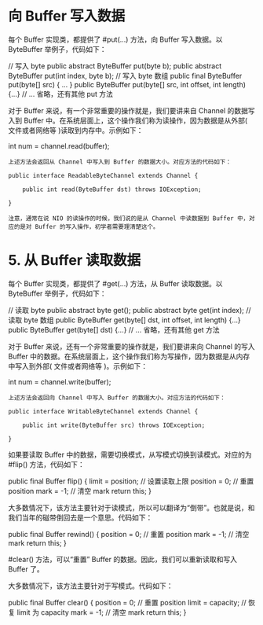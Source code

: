 



# 向 Buffer 写入数据

每个 Buffer 实现类，都提供了 #put(...) 方法，向 Buffer 写入数据。以 ByteBuffer 举例子，代码如下：

// 写入 byte
public abstract ByteBuffer put(byte b); 
public abstract ByteBuffer put(int index, byte b);
// 写入 byte 数组
public final ByteBuffer put(byte[] src) { ... }
public ByteBuffer put(byte[] src, int offset, int length) {...}
// ... 省略，还有其他 put 方法

对于 Buffer 来说，有一个非常重要的操作就是，我们要讲来自 Channel 的数据写入到 Buffer 中。在系统层面上，这个操作我们称为读操作，因为数据是从外部( 文件或者网络等 )读取到内存中。示例如下：

int num = channel.read(buffer);

    上述方法会返回从 Channel 中写入到 Buffer 的数据大小。对应方法的代码如下：

    public interface ReadableByteChannel extends Channel {

        public int read(ByteBuffer dst) throws IOException;
        
    }

    注意，通常在说 NIO 的读操作的时候，我们说的是从 Channel 中读数据到 Buffer 中，对应的是对 Buffer 的写入操作，初学者需要理清楚这个。
    
    
    
# 5. 从 Buffer 读取数据

每个 Buffer 实现类，都提供了 #get(...) 方法，从 Buffer 读取数据。以 ByteBuffer 举例子，代码如下：

// 读取 byte
public abstract byte get();
public abstract byte get(int index);
// 读取 byte 数组
public ByteBuffer get(byte[] dst, int offset, int length) {...}
public ByteBuffer get(byte[] dst) {...}
// ... 省略，还有其他 get 方法

对于 Buffer 来说，还有一个非常重要的操作就是，我们要讲来向 Channel 的写入 Buffer 中的数据。在系统层面上，这个操作我们称为写操作，因为数据是从内存中写入到外部( 文件或者网络等 )。示例如下：

int num = channel.write(buffer);

    上述方法会返回向 Channel 中写入 Buffer 的数据大小。对应方法的代码如下：

    public interface WritableByteChannel extends Channel {

        public int write(ByteBuffer src) throws IOException;
        
    }
    
 
 
 
 如果要读取 Buffer 中的数据，需要切换模式，从写模式切换到读模式。对应的为 #flip() 方法，代码如下：

public final Buffer flip() {
    limit = position; // 设置读取上限
    position = 0; // 重置 position
    mark = -1; // 清空 mark
    return this;
}


大多数情况下，该方法主要针对于读模式，所以可以翻译为“倒带”。也就是说，和我们当年的磁带倒回去是一个意思。代码如下：

public final Buffer rewind() {
    position = 0; // 重置 position
    mark = -1; // 清空 mark
    return this;
}


#clear() 方法，可以“重置” Buffer 的数据。因此，我们可以重新读取和写入 Buffer 了。

大多数情况下，该方法主要针对于写模式。代码如下：

public final Buffer clear() {
    position = 0; // 重置 position
    limit = capacity; // 恢复 limit 为 capacity
    mark = -1; // 清空 mark
    return this;
}



    






